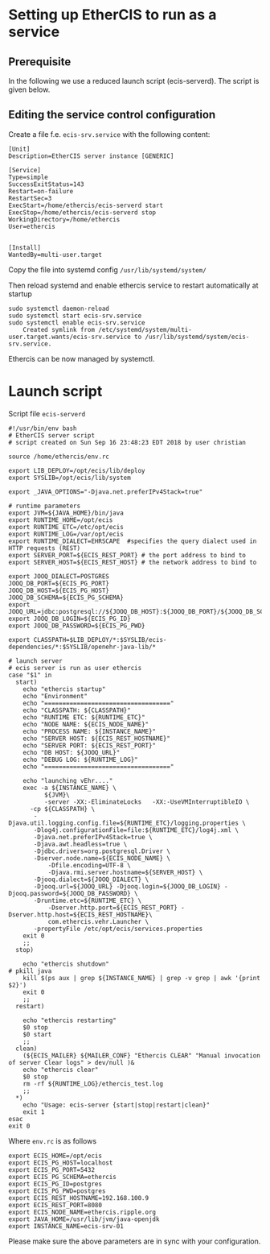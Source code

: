 # Setting up EtherCIS to run as a service

## Prerequisite
In the following we use a reduced launch script (ecis-serverd). The script is given below.

## Editing the service control configuration

Create a file f.e. `ecis-srv.service` with the following content:


	[Unit]
	Description=EtherCIS server instance [GENERIC]
	
	[Service]
	Type=simple
	SuccessExitStatus=143
	Restart=on-failure
	RestartSec=3
	ExecStart=/home/ethercis/ecis-serverd start
	ExecStop=/home/ethercis/ecis-serverd stop
	WorkingDirectory=/home/ethercis
	User=ethercis


	[Install]
	WantedBy=multi-user.target

Copy the file into systemd config `/usr/lib/systemd/system/`

Then reload systemd and enable ethercis service to restart automatically at startup

	sudo systemctl daemon-reload 
	sudo systemctl start ecis-srv.service
	sudo systemctl enable ecis-srv.service
		Created symlink from /etc/systemd/system/multi-user.target.wants/ecis-srv.service to /usr/lib/systemd/system/ecis-srv.service.

Ethercis can be now managed by systemctl.

# Launch script

Script file `ecis-serverd`
	
	#!/usr/bin/env bash
	# EtherCIS server script
	# script created on Sun Sep 16 23:48:23 EDT 2018 by user christian
	
	source /home/ethercis/env.rc
	
	export LIB_DEPLOY=/opt/ecis/lib/deploy
	export SYSLIB=/opt/ecis/lib/system
	
	export _JAVA_OPTIONS="-Djava.net.preferIPv4Stack=true"
	
	# runtime parameters
	export JVM=${JAVA_HOME}/bin/java
	export RUNTIME_HOME=/opt/ecis
	export RUNTIME_ETC=/etc/opt/ecis
	export RUNTIME_LOG=/var/opt/ecis
	export RUNTIME_DIALECT=EHRSCAPE  #specifies the query dialect used in HTTP requests (REST)
	export SERVER_PORT=${ECIS_REST_PORT} # the port address to bind to
	export SERVER_HOST=${ECIS_REST_HOST} # the network address to bind to
	
	export JOOQ_DIALECT=POSTGRES
	JOOQ_DB_PORT=${ECIS_PG_PORT}
	JOOQ_DB_HOST=${ECIS_PG_HOST}
	JOOQ_DB_SCHEMA=${ECIS_PG_SCHEMA}
	export JOOQ_URL=jdbc:postgresql://${JOOQ_DB_HOST}:${JOOQ_DB_PORT}/${JOOQ_DB_SCHEMA}
	export JOOQ_DB_LOGIN=${ECIS_PG_ID}
	export JOOQ_DB_PASSWORD=${ECIS_PG_PWD}
	
	export CLASSPATH=$LIB_DEPLOY/*:$SYSLIB/ecis-dependencies/*:$SYSLIB/openehr-java-lib/*
	
	# launch server
	# ecis server is run as user ethercis
	case "$1" in
	  start)
	    echo "ethercis startup"
	    echo "Environment"
	    echo "==================================="
	    echo "CLASSPATH: ${CLASSPATH}"
	    echo "RUNTIME ETC: ${RUNTIME_ETC}"
	    echo "NODE NAME: ${ECIS_NODE_NAME}"
	    echo "PROCESS NAME: ${INSTANCE_NAME}"
	    echo "SERVER HOST: ${ECIS_REST_HOSTNAME}"
	    echo "SERVER PORT: ${ECIS_REST_PORT}"
	    echo "DB HOST: ${JOOQ_URL}"
	    echo "DEBUG LOG: ${RUNTIME_LOG}"
	    echo "==================================="
	
	    echo "launching vEhr...."
	    exec -a ${INSTANCE_NAME} \
	          ${JVM}\
	          -server -XX:-EliminateLocks 	-XX:-UseVMInterruptibleIO \
	 	  -cp ${CLASSPATH} \
		   -Djava.util.logging.config.file=${RUNTIME_ETC}/logging.properties \
		   -Dlog4j.configurationFile=file:${RUNTIME_ETC}/log4j.xml \
		   -Djava.net.preferIPv4Stack=true \
		   -Djava.awt.headless=true \
		   -Djdbc.drivers=org.postgresql.Driver \
		   -Dserver.node.name=${ECIS_NODE_NAME} \
	           -Dfile.encoding=UTF-8 \
	           -Djava.rmi.server.hostname=${SERVER_HOST} \
		   -Djooq.dialect=${JOOQ_DIALECT} \
		   -Djooq.url=${JOOQ_URL} -Djooq.login=${JOOQ_DB_LOGIN} -Djooq.password=${JOOQ_DB_PASSWORD} \
		   -Druntime.etc=${RUNTIME_ETC} \
	           -Dserver.http.port=${ECIS_REST_PORT} -Dserver.http.host=${ECIS_REST_HOSTNAME}\
	           com.ethercis.vehr.Launcher \
		   -propertyFile /etc/opt/ecis/services.properties
	    exit 0 
	    ;;
	  stop)
	    
	    echo "ethercis shutdown"
	# pkill java
	    kill $(ps aux | grep ${INSTANCE_NAME} | grep -v grep | awk '{print $2}')
	    exit 0
	    ;;
	  restart)
	      
	    echo "ethercis restarting"
	    $0 stop
	    $0 start
	    ;;
	  clean)
	    (${ECIS_MAILER} ${MAILER_CONF} "Ethercis CLEAR" "Manual invocation of server Clear logs" > dev/null )&
	    echo "ethercis clear"
	    $0 stop
		rm -rf ${RUNTIME_LOG}/ethercis_test.log
	    ;;
	  *)
	    echo "Usage: ecis-server {start|stop|restart|clean}"
	    exit 1
	esac
	exit 0

Where `env.rc` is as follows

	export ECIS_HOME=/opt/ecis
	export ECIS_PG_HOST=localhost
	export ECIS_PG_PORT=5432
	export ECIS_PG_SCHEMA=ethercis
	export ECIS_PG_ID=postgres
	export ECIS_PG_PWD=postgres
	export ECIS_REST_HOSTNAME=192.168.100.9
	export ECIS_REST_PORT=8080
	export ECIS_NODE_NAME=ethercis.ripple.org
	export JAVA_HOME=/usr/lib/jvm/java-openjdk
	export INSTANCE_NAME=ecis-srv-01

Please make sure the above parameters are in sync with your configuration.